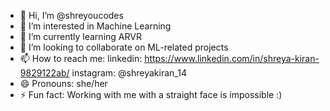 - 👋 Hi, I’m @shreyoucodes
- 👀 I’m interested in Machine Learning
- 🌱 I’m currently learning ARVR 
- 💞️ I’m looking to collaborate on ML-related projects 
- 📫 How to reach me: linkedin: https://www.linkedin.com/in/shreya-kiran-9829122ab/
                      instagram: @shreyakiran_14 
- 😄 Pronouns: she/her 
- ⚡ Fun fact: Working with me with a straight face is impossible :)

<!---
shreyoucodes/shreyoucodes is a ✨ special ✨ repository because its `README.md` (this file) appears on your GitHub profile.
You can click the Preview link to take a look at your changes.
--->
